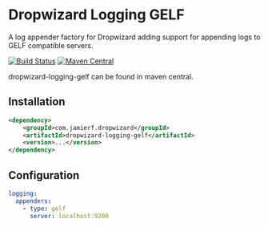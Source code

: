 Dropwizard Logging GELF
========

A log appender factory for Dropwizard adding support for appending logs to GELF compatible servers.

[![Build Status](https://api.travis-ci.org/reines/dropwizard-logging-gelf.png)](https://travis-ci.org/reines/dropwizard-logging-gelf)
[![Maven Central](https://maven-badges.herokuapp.com/maven-central/com.jamierf.dropwizard/dropwizard-logging-gelf/badge.png)](https://maven-badges.herokuapp.com/maven-central/com.jamierf.dropwizard/dropwizard-logging-gelf)


dropwizard-logging-gelf can be found in maven central.

## Installation

```xml
<dependency>
    <groupId>com.jamierf.dropwizard</groupId>
    <artifactId>dropwizard-logging-gelf</artifactId>
    <version>...</version>
</dependency>
```

## Configuration

```yaml
logging:
  appenders:
    - type: gelf
      server: localhost:9200
```
